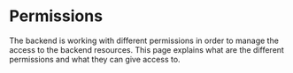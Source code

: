# Permissions

The backend is working with different permissions in order to manage the access to the backend resources. This page explains what are the different permissions and what they can give access to.